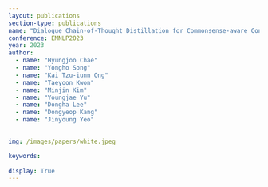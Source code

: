 ```yaml
---
layout: publications
section-type: publications
name: "Dialogue Chain-of-Thought Distillation for Commonsense-aware Conversational Agents"
conference: EMNLP2023
year: 2023
author:
  - name: "Hyungjoo Chae"
  - name: "Yongho Song"
  - name: "Kai Tzu-iunn Ong"
  - name: "Taeyoon Kwon"
  - name: "Minjin Kim"
  - name: "Youngjae Yu"
  - name: "Dongha Lee"
  - name: "Dongyeop Kang"
  - name: "Jinyoung Yeo"
  

img: /images/papers/white.jpeg

keywords:
  
display: True
---
```

